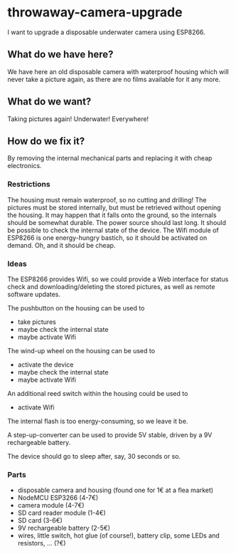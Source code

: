 # throwaway-camera-upgrade
I want to upgrade a disposable underwater camera using ESP8266.

## What do we have here?
We have here an old disposable camera with waterproof housing which will never take a picture again, as there are no films available for it any more.

## What do we want?
Taking pictures again! Underwater! Everywhere!

## How do we fix it?
By removing the internal mechanical parts and replacing it with cheap electronics.

### Restrictions
The housing must remain waterproof, so no cutting and drilling!
The pictures must be stored internally, but must be retrieved without opening the housing.
It may happen that it falls onto the ground, so the internals should be somewhat durable.
The power source should last long.
It should be possible to check the internal state of the device.
The Wifi module of ESP8266 is one energy-hungry bastich, so it should be activated on demand.
Oh, and it should be cheap.

### Ideas
The ESP8266 provides Wifi, so we could provide a Web interface for status check and downloading/deleting the stored pictures, as well as remote software updates.

The pushbutton on the housing can be used to
- take pictures
- maybe check the internal state
- maybe activate Wifi

The wind-up wheel on the housing can be used to
- activate the device
- maybe check the internal state
- maybe activate Wifi

An additional reed switch within the housing could be used to
- activate Wifi

The internal flash is too energy-consuming, so we leave it be.

A step-up-converter can be used to provide 5V stable, driven by a 9V rechargeable battery.

The device should go to sleep after, say, 30 seconds or so.

### Parts
- disposable camera and housing (found one for 1€ at a flea market)
- NodeMCU ESP3266 (4-7€)
- camera module (4-7€)
- SD card reader module (1-4€)
- SD card (3-6€)
- 9V rechargeable battery (2-5€)
- wires, little switch, hot glue (of course!), battery clip, some LEDs and resistors, ... (?€)

